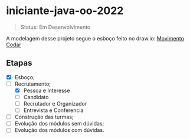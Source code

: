 # iniciante-java-oo-2022

> Status: Em Desenvolvimento

A modelagem desse projeto segue o esboço feito no draw.io:
[Movimento Codar](https://drive.google.com/file/d/1JTykce0otRLihWIxCL6onYFPwS3FzOl_/view?usp=sharing)

## Etapas
- [x] Esboço;
- [ ] Recrutamento;
    - [x] Pessoa e Interesse
    - [ ] Candidato
    - [ ] Recrutador e Organizador
    - [ ] Entrevista e Conferencia
- [ ] Construção das turmas;
- [ ] Evolução dos módulos sem dúvidas;
- [ ] Evolução dos módulos com dúvidas.
